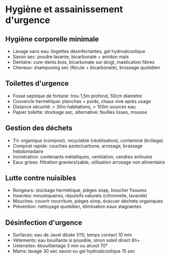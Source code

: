 # Hygiène et assainissement d'urgence

## Hygiène corporelle minimale
- Lavage sans eau: lingettes désinfectantes, gel hydroalcoolique
- Savon sec: poudre lavante, bicarbonate + amidon maïs
- Dentaire: cure-dents bois, bicarbonate sur doigt, mastication fibres
- Cheveux: shampooing sec (fécule + bicarbonate), brossage quotidien

## Toilettes d'urgence
- Fosse septique de fortune: trou 1,5m profond, 50cm diamètre
- Couvercle hermétique: planches + poids, chaux vive après usage
- Distance sécurité: > 30m habitations, > 100m sources eau
- Papier toilette: stockage sec, alternative: feuilles lisses, mousse

## Gestion des déchets
- Tri: organique (compost), recyclable (réutilisation), contaminé (brûlage)
- Compost rapide: couches azote/carbone, arrosage, brassage hebdomadaire
- Incinération: contenants métalliques, ventilation, cendres enfouies
- Eaux grises: filtration graviers/sable, utilisation arrosage non alimentaire

## Lutte contre nuisibles
- Rongeurs: stockage hermétique, pièges snap, boucher fissures
- Insectes: moustiquaires, répulsifs naturels (citronnelle, lavande)
- Mouches: couvrir nourriture, pièges sirop, évacuer déchets organiques
- Prévention: nettoyage quotidien, élimination eaux stagnantes

## Désinfection d'urgence
- Surfaces: eau de Javel diluée 1/10, temps contact 10 min
- Vêtements: eau bouillante si possible, sinon soleil direct 6h+
- Ustensiles: ébouillantage 3 min ou alcool 70°
- Mains: lavage 30 sec savon ou gel hydroalcoolique 15 sec
